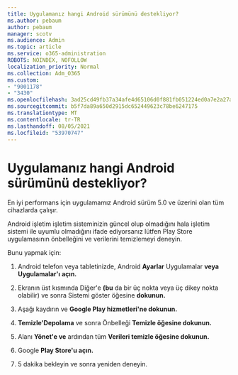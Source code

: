 ```yaml
---
title: Uygulamanız hangi Android sürümünü destekliyor?
ms.author: pebaum
author: pebaum
manager: scotv
ms.audience: Admin
ms.topic: article
ms.service: o365-administration
ROBOTS: NOINDEX, NOFOLLOW
localization_priority: Normal
ms.collection: Adm_O365
ms.custom:
- "9001178"
- "3430"
ms.openlocfilehash: 3ad25cd49fb37a34afe4d65106d0f881fb051224ed0a7e2a27a1fd2f52645433
ms.sourcegitcommit: b5f7da89a650d2915dc652449623c78be6247175
ms.translationtype: MT
ms.contentlocale: tr-TR
ms.lasthandoff: 08/05/2021
ms.locfileid: "53970747"
---
```

# <a name="what-version-of-android-does-your-app-support"></a>Uygulamanız hangi Android sürümünü destekliyor?

En iyi performans için uygulamamız Android sürüm 5.0 ve üzerini olan tüm cihazlarda çalışır.

Android işletim işletim sisteminizin güncel olup olmadığını hala işletim sistemi ile uyumlu olmadığını ifade ediyorsanız lütfen Play Store uygulamasının önbelleğini ve verilerini temizlemeyi deneyin.

Bunu yapmak için: 

1. Android telefon veya tabletinizde, Android **Ayarlar** Uygulamalar **veya Uygulamalar'ı** **açın.**

2. Ekranın üst kısmında Diğer'e **(bu** da bir üç nokta veya üç dikey nokta olabilir) ve sonra Sistemi göster öğesine **dokunun.** 

3. Aşağı kaydırın ve **Google Play hizmetleri'ne dokunun.** 

4. **Temizle'Depolama** ve sonra Önbelleği **Temizle öğesine dokunun.** 

5. Alanı **Yönet'e ve** ardından tüm **Verileri temizle öğesine dokunun.** 

6. Google **Play Store'u açın.** 

7. 5 dakika bekleyin ve sonra yeniden deneyin. 